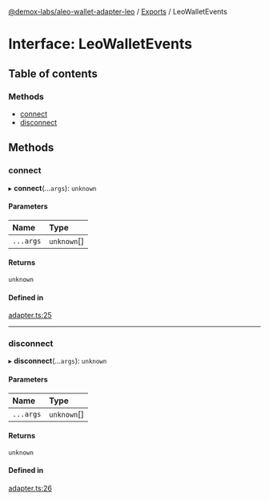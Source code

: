 [@demox-labs/aleo-wallet-adapter-leo](../README.md) / [Exports](../modules.md) / LeoWalletEvents

# Interface: LeoWalletEvents

## Table of contents

### Methods

- [connect](LeoWalletEvents.md#connect)
- [disconnect](LeoWalletEvents.md#disconnect)

## Methods

### connect

▸ **connect**(...`args`): `unknown`

#### Parameters

| Name | Type |
| :------ | :------ |
| `...args` | `unknown`[] |

#### Returns

`unknown`

#### Defined in

[adapter.ts:25](https://github.com/demox-labs/leo-wallet-adapter/blob/21dd6ca/packages/wallets/leo/adapter.ts#L25)

___

### disconnect

▸ **disconnect**(...`args`): `unknown`

#### Parameters

| Name | Type |
| :------ | :------ |
| `...args` | `unknown`[] |

#### Returns

`unknown`

#### Defined in

[adapter.ts:26](https://github.com/demox-labs/leo-wallet-adapter/blob/21dd6ca/packages/wallets/leo/adapter.ts#L26)
